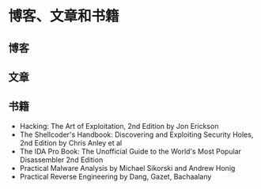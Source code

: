 # 博客、文章和书籍

## 博客

## 文章

## 书籍
- Hacking: The Art of Exploitation, 2nd Edition by Jon Erickson
- The Shellcoder's Handbook: Discovering and Exploiting Security Holes, 2nd Edition by Chris Anley et al
- The IDA Pro Book: The Unofficial Guide to the World's Most Popular Disassembler 2nd Edition
- Practical Malware Analysis by Michael Sikorski and Andrew Honig
- Practical Reverse Engineering by Dang, Gazet, Bachaalany
